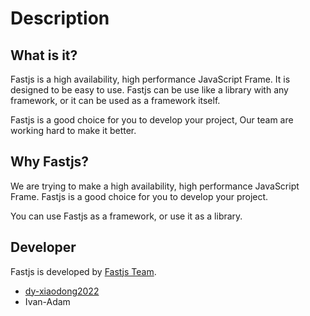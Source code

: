 # Description

## What is it?

Fastjs is a high availability, high performance JavaScript Frame. It is designed to be easy to use. Fastjs can be use like a library with any framework, or it can be used as a framework itself.

Fastjs is a good choice for you to develop your project, Our team are working hard to make it better.

## Why Fastjs?

We are trying to make a high availability, high performance JavaScript Frame. Fastjs is a good choice for you to develop your project.

You can use Fastjs as a framework, or use it as a library.

## Developer

Fastjs is developed by [Fastjs Team](https://github.com/fastjs-team).

- [dy-xiaodong2022](https://xiaodong.indouyin.cn/)
- Ivan-Adam